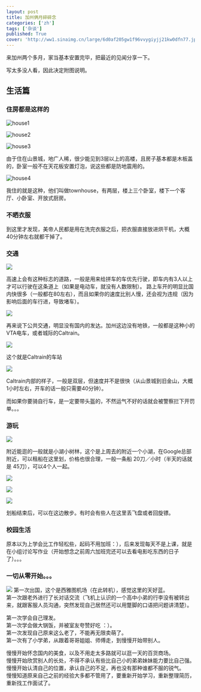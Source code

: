 ```yaml
---
layout: post
title: 加州俩月碎碎念
categories: ['zh']
tags: ['杂谈']
published: True
cover: 'http://ww1.sinaimg.cn/large/6d0af205gw1f96vvygiyjj21kw0dfn77.jpg'
---
```


来加州两个多月，家当基本安置完毕，把最近的见闻分享一下。

写太多没人看，因此决定附图说明。

## 生活篇

### 住房都是这样的

![house1](http://ww3.sinaimg.cn/large/6d0af205gw1f96vosch2qj21kw16onlz.jpg)

![house2](http://ww1.sinaimg.cn/large/6d0af205gw1f96vp35mapj21kw16oqmr.jpg)

![house3](http://ww4.sinaimg.cn/large/6d0af205gw1f96xfnfd7qj21kw16o1kx.jpg)

由于住在山景城，地广人稀，很少能见到3层以上的高楼，且房子基本都是木板盖的，卧室一般不在天花板安置灯泡，说这些都是防地震用的。

![house4](http://ww2.sinaimg.cn/large/6d0af205gw1f96xfspo1wj21kw16o4qp.jpg)

我住的就是这种，他们叫做townhouse，有两层，楼上三个卧室，楼下一个客厅、小卧室、开放式厨房。

### 不晒衣服

到这里才发现，美帝人民都是用在洗完衣服之后，把衣服直接放进烘干机，大概40分钟左右就都干掉了。

### 交通

![](http://ww1.sinaimg.cn/large/6d0af205gw1f96vurxi2oj21kw16o4gl.jpg)

高速上会有这种标志的道路，一般是用来给拼车的车优先行驶，即车内有3人以上才可以行驶在这条道上（如果是电动车，就没有人数限制）。
路上车开的明显比国内快很多（一般都在80左右），而且如果你的速度比别人慢，还会视为违规（因为影响后面的车行进，导致堵车）。

![](http://ww2.sinaimg.cn/large/6d0af205gw1f96vuqms6ej21kw16o1kx.jpg)

再来说下公共交通，明显没有国内的发达。加州这边没有地铁，一般都是这种小的VTA电车，或者城际的Caltrain。

![](http://ww1.sinaimg.cn/large/6d0af205gw1f96vvygiyjj21kw0dfn77.jpg)

这个就是Caltrain的车站

![](http://ww4.sinaimg.cn/large/6d0af205gw1f96vus21n9j21kw16oqpp.jpg)

Caltrain内部的样子，一般是双层，但速度并不是很快（从山景城到旧金山，大概1小时左右，开车的话一般只需要40分钟）。

而如果你要骑自行车，是一定要带头盔的，不然运气不好的话就会被警察拦下开罚单。。。

### 游玩

![](http://ww4.sinaimg.cn/large/6d0af205jw1f96wqjbvwnj21kw0g4gug.jpg)

附近能逛的一般就是小湖小树林，这个是上周去的附近一个小湖，在Google总部附近，可以租船在这里划，价格也很合理，一般一条船 20刀／小时（半天的话就是 45刀），可以4个人一起。

![](http://ww2.sinaimg.cn/large/6d0af205jw1f96wgirbw8j21kw16oe81.jpg)

![](http://ww2.sinaimg.cn/large/6d0af205jw1f96wj3yiwbj21kw16ou0x.jpg)

![](http://ww4.sinaimg.cn/large/6d0af205jw1f96wh1n4nrj21kw16ohdt.jpg)

划船结束后，可以在这边散步。有时会有些人在这里丢飞盘或者回旋镖。

### 校园生活

原本以为上学会比工作轻松些，起码不用加班：），后来发现每天不是上课，就是在小组讨论写作业（开始想念之前周六加班完还可以去看电影吃东西的日子了）。。。

### 一切从零开始。。。

![](http://ww4.sinaimg.cn/large/6d0af205gw1f96xg7qyp6j21kw0fd7gp.jpg)
第一次出国，这个是西雅图机场（在此转机），感觉这里的天好蓝。  
第一次跟老外进行了长对话交流（飞机上认识的一个高中小弟的行李没有被转出来，就跟客服人员沟通，突然发现自己居然还可以用蹩脚的口语把问题讲清楚）。

第一次学会自己理发。  
第一次学会做大锅饭，并被室友夸赞好吃 ：）。  
第一次发现自己原来这么老了，不能再无限卖萌了。  
第一次有了小学弟，从跟着哥哥姐姐、师傅走，到慢慢开始带别人。


慢慢开始怀念国内的美食，以及不用走太多路就可以逛一天的百货商场。  
慢慢开始欣赏别人的长处，不得不承认有些比自己小的弟弟妹妹能力要比自己强。  
慢慢开始认清自己的位置，承认自己的不足，再也没有那种谁都不服的锐气。  
慢慢知道原来自己之前的经验大多都不管用了，要重新开始学习，重新整理简历，重新找工作面试了。